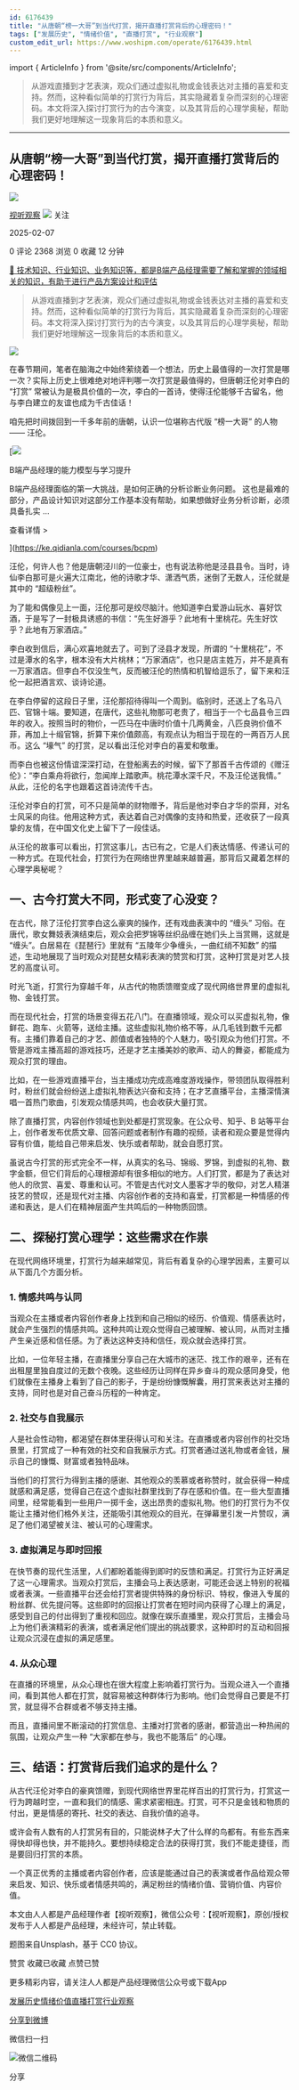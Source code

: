 ```yaml
---
id: 6176439
title: "从唐朝“榜一大哥”到当代打赏，揭开直播打赏背后的心理密码！"
tags: ["发展历史", "情绪价值", "直播打赏", "行业观察"]
custom_edit_url: https://www.woshipm.com/operate/6176439.html
---
```

import { ArticleInfo } from '@site/src/components/ArticleInfo';

<ArticleInfo
    author="视听观察"
    authorLink="https://www.woshipm.com/u/172950"
    published="2025-02-07"
    views={2368}
    comments={0}
    collects={0}
/>

> 从游戏直播到才艺表演，观众们通过虚拟礼物或金钱表达对主播的喜爱和支持。然而，这种看似简单的打赏行为背后，其实隐藏着复杂而深刻的心理密码。本文将深入探讨打赏行为的古今演变，以及其背后的心理学奥秘，帮助我们更好地理解这一现象背后的本质和意义。

---

## 从唐朝“榜一大哥”到当代打赏，揭开直播打赏背后的心理密码！

[![](https://static.woshipm.com/woshipm_def_head_2022_1.jpg?imageView2/1/w/72/h/72/q/100)](https://www.woshipm.com/u/172950)

[视听观察](https://www.woshipm.com/u/172950) ![](https://static.woshipm.com/tag/1101_1@2x.png) 关注

2025-02-07

0 评论 2368 浏览 0 收藏 12 分钟

[🔗 技术知识、行业知识、业务知识等，都是B端产品经理需要了解和掌握的领域相关的知识，有助于进行产品方案设计和评估](https://ke.qidianla.com/courses/bcpm)

> 从游戏直播到才艺表演，观众们通过虚拟礼物或金钱表达对主播的喜爱和支持。然而，这种看似简单的打赏行为背后，其实隐藏着复杂而深刻的心理密码。本文将深入探讨打赏行为的古今演变，以及其背后的心理学奥秘，帮助我们更好地理解这一现象背后的本质和意义。

![](https://image.woshipm.com/2024/09/29/ba45c774-7e31-11ef-b388-00163e142b65.png)

在春节期间，笔者在脑海之中始终萦绕着一个想法，历史上最值得的一次打赏是哪一次？实际上历史上很难绝对地评判哪一次打赏是最值得的，但唐朝汪伦对李白的 “打赏” 常被认为是极具价值的一次，李白的一首诗，使得汪伦能够千古留名，他与李白建立的友谊也成为千古佳话！

咱先把时间拨回到一千多年前的唐朝，认识一位堪称古代版 “榜一大哥” 的人物 —— 汪伦。

[![](https://image.woshipm.com/2023/08/02/1554eea8-30e3-11ee-88e7-00163e0b5ff3.png)

B端产品经理的能力模型与学习提升

B端产品经理面临的第一大挑战，是如何正确的分析诊断业务问题。 这也是最难的部分，产品设计知识对这部分工作基本没有帮助，如果想做好业务分析诊断，必须具备扎实 ...

查看详情 >

](https://ke.qidianla.com/courses/bcpm)

汪伦，何许人也？他是唐朝泾川的一位豪士，也有说法称他是泾县县令。当时，诗仙李白那可是火遍大江南北，他的诗歌才华、潇洒气质，迷倒了无数人，汪伦就是其中的 “超级粉丝”。

为了能和偶像见上一面，汪伦那可是绞尽脑汁。他知道李白爱游山玩水、喜好饮酒，于是写了一封极具诱惑的书信：“先生好游乎？此地有十里桃花。先生好饮乎？此地有万家酒店。”

李白收到信后，满心欢喜地就去了。可到了泾县才发现，所谓的 “十里桃花”，不过是潭水的名字，根本没有大片桃林；“万家酒店”，也只是店主姓万，并不是真有一万家酒店。但李白不仅没生气，反而被汪伦的热情和机智给逗乐了，留下来和汪伦一起把酒言欢、谈诗论道。

在李白停留的这段日子里，汪伦那招待得叫一个周到。临别时，还送上了名马八匹、官锦十端。要知道，在唐代，这些礼物那可老贵了，相当于一个七品县令三四年的收入。按照当时的物价，一匹马在中唐时价值十几两黄金，八匹良驹价值不菲，再加上十缎官锦，折算下来价值颇高，有观点认为相当于现在的一两百万人民币。这么 “壕气” 的打赏，足以看出汪伦对李白的喜爱和敬重。

而李白也被这份情谊深深打动，在登船离去的时候，留下了那首千古传颂的《赠汪伦》：“李白乘舟将欲行，忽闻岸上踏歌声。桃花潭水深千尺，不及汪伦送我情。” 从此，汪伦的名字也跟着这首诗流传千古。

汪伦对李白的打赏，可不只是简单的财物赠予，背后是他对李白才华的崇拜，对名士风采的向往。他用这种方式，表达着自己对偶像的支持和热爱，还收获了一段真挚的友情，在中国文化史上留下了一段佳话。

从汪伦的故事可以看出，打赏这事儿，古已有之，它是人们表达情感、传递认可的一种方式。在现代社会，打赏行为在网络世界里越来越普遍，那背后又藏着怎样的心理学奥秘呢？

## 一、古今打赏大不同，形式变了心没变？

在古代，除了汪伦打赏李白这么豪爽的操作，还有戏曲表演中的 “缠头” 习俗。在唐代，歌女舞妓表演结束后，观众会把罗锦等丝织品缠在她们头上当赏赐，这就是 “缠头”。白居易在《琵琶行》里就有 “五陵年少争缠头，一曲红绡不知数” 的描述，生动地展现了当时观众对琵琶女精彩表演的赞赏和打赏，这种打赏是对艺人技艺的高度认可。

时光飞逝，打赏行为穿越千年，从古代的物质馈赠变成了现代网络世界里的虚拟礼物、金钱打赏。

而在现代社会，打赏的场景变得五花八门。在直播领域，观众可以买虚拟礼物，像鲜花、跑车、火箭等，送给主播。这些虚拟礼物价格不等，从几毛钱到数千元都有。主播们靠着自己的才艺、颜值或者独特的个人魅力，吸引观众为他们打赏。不管是游戏主播高超的游戏技巧，还是才艺主播美妙的歌声、动人的舞姿，都能成为观众打赏的理由。

比如，在一些游戏直播平台，当主播成功完成高难度游戏操作，带领团队取得胜利时，粉丝们就会纷纷送上虚拟礼物表达兴奋和支持；在才艺直播平台，主播深情演唱一首热门歌曲，引发观众情感共鸣，也会收获大量打赏。

除了直播打赏，内容创作领域也到处都是打赏现象。在公众号、知乎、B 站等平台上，创作者发布优质文章、回答问题或者制作有趣的视频，读者和观众要是觉得内容有价值，能给自己带来启发、快乐或者帮助，就会自愿打赏。

虽说古今打赏的形式完全不一样，从真实的名马、锦缎、罗锦，到虚拟的礼物、数字金额，但它们背后的心理根源却有很多相似的地方。人们打赏，都是为了表达对他人的欣赏、喜爱、尊重和认可。不管是古代对文人墨客才华的敬仰，对艺人精湛技艺的赞叹，还是现代对主播、内容创作者的支持和喜爱，打赏都是一种情感的传递和表达，是人们在精神层面产生共鸣后的一种物质回馈。

## 二、探秘打赏心理学：这些需求在作祟

在现代网络环境里，打赏行为越来越常见，背后有着复杂的心理学因素，主要可以从下面几个方面分析。

### 1\. 情感共鸣与认同

当观众在主播或者内容创作者身上找到和自己相似的经历、价值观、情感表达时，就会产生强烈的情感共鸣。这种共鸣让观众觉得自己被理解、被认同，从而对主播产生亲近感和信任感。为了表达这种支持和信任，观众就会选择打赏。

比如，一位年轻主播，在直播里分享自己在大城市的迷茫、找工作的艰辛，还有在出租屋里独自度过的无数个夜晚。这些经历让同样在异乡奋斗的观众感同身受，他们就像在主播身上看到了自己的影子，于是纷纷慷慨解囊，用打赏来表达对主播的支持，同时也是对自己奋斗历程的一种肯定。

### 2\. 社交与自我展示

人是社会性动物，都渴望在群体里获得认可和关注。在直播或者内容创作的社交场景里，打赏成了一种有效的社交和自我展示方式。打赏者通过送礼物或者金钱，展示自己的慷慨、财富或者独特品味。

当他们的打赏行为得到主播的感谢、其他观众的羡慕或者称赞时，就会获得一种成就感和满足感，觉得自己在这个虚拟社群里找到了存在感和价值。在一些大型直播间里，经常能看到一些用户一掷千金，送出昂贵的虚拟礼物。他们的打赏行为不仅能让主播对他们格外关注，还能吸引其他观众的目光，在弹幕里引发一片赞叹，满足了他们渴望被关注、被认可的心理需求。

### 3\. 虚拟满足与即时回报

在快节奏的现代生活里，人们都盼着能得到即时的反馈和满足。打赏行为正好满足了这一心理需求。当观众打赏后，主播会马上表达感谢，可能还会送上特别的祝福或者表演。一些直播平台还会给打赏者提供特殊的身份标识、特权，像进入专属的粉丝群、优先提问等。这些即时的回报让打赏者在短时间内获得了心理上的满足，感受到自己的付出得到了重视和回应。就像在娱乐直播里，观众打赏后，主播会马上为他们表演精彩的表演，或者满足他们提出的挑战要求，这种即时的互动和回报让观众沉浸在虚拟的满足感里。

### 4\. 从众心理

在直播的环境里，从众心理也在很大程度上影响着打赏行为。当观众进入一个直播间，看到其他人都在打赏，就容易被这种群体行为影响。他们会觉得自己要是不打赏，就显得不合群或者不够支持主播。

而且，直播间里不断滚动的打赏信息、主播对打赏者的感谢，都营造出一种热闹的氛围，让观众产生一种 “大家都在参与，我也不能落后” 的心理。

## 三、结语：打赏背后我们追求的是什么？

从古代汪伦对李白的豪爽馈赠，到现代网络世界里花样百出的打赏行为，打赏这一行为跨越时空，一直和我们的情感、需求紧密相连。打赏，可不只是金钱和物质的付出，更是情感的寄托、社交的表达、自我价值的追寻。

或许会有人数有的人打赏另有目的，只能说林子大了什么样的鸟都有。有些东西来得快却得也快，并不能持久。要想持续稳定合法的获得打赏，我们不能走捷径，而是要回归打赏的本质。

一个真正优秀的主播或者内容创作者，应该是能通过自己的表演或者作品给观众带来启发、知识、快乐或者情感共鸣的，满足粉丝的情绪价值、营销价值、内容价值。

本文由人人都是产品经理作者【视听观察】，微信公众号：【视听观察】，原创/授权 发布于人人都是产品经理，未经许可，禁止转载。

题图来自Unsplash，基于 CC0 协议。

赞赏 收藏已收藏 点赞已赞

更多精彩内容，请关注人人都是产品经理微信公众号或下载App

[发展历史](https://www.woshipm.com/tag/%e5%8f%91%e5%b1%95%e5%8e%86%e5%8f%b2)[情绪价值](https://www.woshipm.com/tag/%e6%83%85%e7%bb%aa%e4%bb%b7%e5%80%bc)[直播打赏](https://www.woshipm.com/tag/%e7%9b%b4%e6%92%ad%e6%89%93%e8%b5%8f)[行业观察](https://www.woshipm.com/tag/%e8%a1%8c%e4%b8%9a%e8%a7%82%e5%af%9f)

[分享到微博](https://service.weibo.com/share/share.php?appkey=2775287854&title=从唐朝“榜一大哥”到当代打赏，揭开直播打赏背后的心理密码！&url=https://www.woshipm.com/operate/6176439.html&pic=https://image.woshipm.com/2024/09/29/ba45c774-7e31-11ef-b388-00163e142b65.png)

微信扫一扫

![微信二维码](https://api.pwmqr.com/qrcode/create/?url=https://www.woshipm.com/operate/6176439.html)

分享